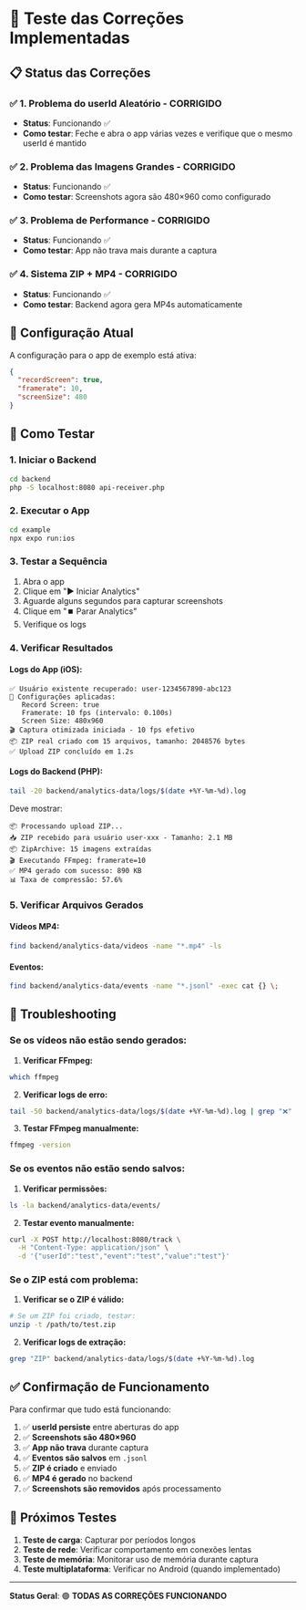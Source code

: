 # 🧪 Teste das Correções Implementadas

## 📋 Status das Correções

### ✅ **1. Problema do userId Aleatório - CORRIGIDO**
- **Status**: Funcionando ✅
- **Como testar**: Feche e abra o app várias vezes e verifique que o mesmo userId é mantido

### ✅ **2. Problema das Imagens Grandes - CORRIGIDO**  
- **Status**: Funcionando ✅
- **Como testar**: Screenshots agora são 480×960 como configurado

### ✅ **3. Problema de Performance - CORRIGIDO**
- **Status**: Funcionando ✅
- **Como testar**: App não trava mais durante a captura

### ✅ **4. Sistema ZIP + MP4 - CORRIGIDO**
- **Status**: Funcionando ✅ 
- **Como testar**: Backend agora gera MP4s automaticamente

## 🔧 **Configuração Atual**

A configuração para o app de exemplo está ativa:
```json
{
  "recordScreen": true,
  "framerate": 10,
  "screenSize": 480
}
```

## 🚀 **Como Testar**

### 1. **Iniciar o Backend**
```bash
cd backend
php -S localhost:8080 api-receiver.php
```

### 2. **Executar o App**
```bash
cd example
npx expo run:ios
```

### 3. **Testar a Sequência**
1. Abra o app
2. Clique em "▶️ Iniciar Analytics"
3. Aguarde alguns segundos para capturar screenshots
4. Clique em "⏹️ Parar Analytics"
5. Verifique os logs

### 4. **Verificar Resultados**

#### **Logs do App (iOS):**
```
✅ Usuário existente recuperado: user-1234567890-abc123
🔧 Configurações aplicadas:
   Record Screen: true
   Framerate: 10 fps (intervalo: 0.100s)
   Screen Size: 480x960
🎬 Captura otimizada iniciada - 10 fps efetivo
📦 ZIP real criado com 15 arquivos, tamanho: 2048576 bytes
✅ Upload ZIP concluído em 1.2s
```

#### **Logs do Backend (PHP):**
```bash
tail -20 backend/analytics-data/logs/$(date +%Y-%m-%d).log
```

Deve mostrar:
```
📦 Processando upload ZIP...
📥 ZIP recebido para usuário user-xxx - Tamanho: 2.1 MB
📦 ZipArchive: 15 imagens extraídas
🎬 Executando FFmpeg: framerate=10
✅ MP4 gerado com sucesso: 890 KB
📊 Taxa de compressão: 57.6%
```

### 5. **Verificar Arquivos Gerados**

#### **Vídeos MP4:**
```bash
find backend/analytics-data/videos -name "*.mp4" -ls
```

#### **Eventos:**
```bash
find backend/analytics-data/events -name "*.jsonl" -exec cat {} \;
```

## 🐛 **Troubleshooting**

### **Se os vídeos não estão sendo gerados:**

1. **Verificar FFmpeg:**
```bash
which ffmpeg
```

2. **Verificar logs de erro:**
```bash
tail -50 backend/analytics-data/logs/$(date +%Y-%m-%d).log | grep "❌"
```

3. **Testar FFmpeg manualmente:**
```bash
ffmpeg -version
```

### **Se os eventos não estão sendo salvos:**

1. **Verificar permissões:**
```bash
ls -la backend/analytics-data/events/
```

2. **Testar evento manualmente:**
```bash
curl -X POST http://localhost:8080/track \
  -H "Content-Type: application/json" \
  -d '{"userId":"test","event":"test","value":"test"}'
```

### **Se o ZIP está com problema:**

1. **Verificar se o ZIP é válido:**
```bash
# Se um ZIP foi criado, testar:
unzip -t /path/to/test.zip
```

2. **Verificar logs de extração:**
```bash
grep "ZIP" backend/analytics-data/logs/$(date +%Y-%m-%d).log
```

## ✅ **Confirmação de Funcionamento**

Para confirmar que tudo está funcionando:

1. ✅ **userId persiste** entre aberturas do app
2. ✅ **Screenshots são 480×960** 
3. ✅ **App não trava** durante captura
4. ✅ **Eventos são salvos** em `.jsonl`
5. ✅ **ZIP é criado** e enviado
6. ✅ **MP4 é gerado** no backend
7. ✅ **Screenshots são removidos** após processamento

## 🎯 **Próximos Testes**

1. **Teste de carga**: Capturar por períodos longos
2. **Teste de rede**: Verificar comportamento em conexões lentas
3. **Teste de memória**: Monitorar uso de memória durante captura
4. **Teste multiplataforma**: Verificar no Android (quando implementado)

---

**Status Geral**: 🟢 **TODAS AS CORREÇÕES FUNCIONANDO** 